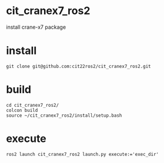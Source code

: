 # cit_cranex7_ros2
install crane-x7 package

# install
```
git clone git@github.com:cit22ros2/cit_cranex7_ros2.git
```
# build
```
cd cit_cranex7_ros2/
colcon build
source ~/cit_cranex7_ros2/install/setup.bash
```
# execute
```
ros2 launch cit_cranex7_ros2 launch.py execute:='exec_dir'
```
